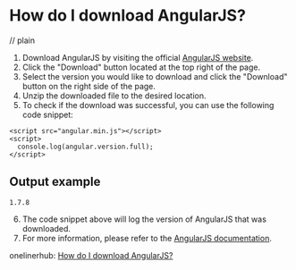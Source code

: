 # How do I download AngularJS?
// plain

1. Download AngularJS by visiting the official [AngularJS website](https://angularjs.org/).
2. Click the "Download" button located at the top right of the page.
3. Select the version you would like to download and click the "Download" button on the right side of the page.
4. Unzip the downloaded file to the desired location.
5. To check if the download was successful, you can use the following code snippet:
```
<script src="angular.min.js"></script>
<script>
  console.log(angular.version.full);
</script>
```
## Output example

```
1.7.8
```
6. The code snippet above will log the version of AngularJS that was downloaded.
7. For more information, please refer to the [AngularJS documentation](https://docs.angularjs.org/guide/introduction).

onelinerhub: [How do I download AngularJS?](https://onelinerhub.com/angularjs/how-do-i-download-angularjs)